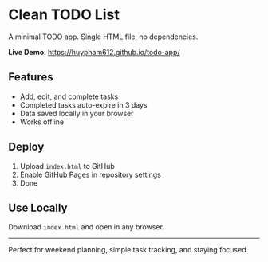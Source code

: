 # Clean TODO List

A minimal TODO app. Single HTML file, no dependencies.

**Live Demo**: https://huypham612.github.io/todo-app/

## Features

- Add, edit, and complete tasks
- Completed tasks auto-expire in 3 days
- Data saved locally in your browser
- Works offline

## Deploy

1. Upload `index.html` to GitHub
2. Enable GitHub Pages in repository settings
3. Done

## Use Locally

Download `index.html` and open in any browser.

---

Perfect for weekend planning, simple task tracking, and staying focused.
